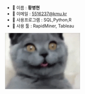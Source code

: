 <!--**Hwangbounghyeon/Hwangbounghyeon** is a ✨ _special_ ✨ repository because its `README.md` (this file) appears on your GitHub profile.

Here are some ideas to get you started:-->

- 🔭 이름 : **황병현**
- 🌱 이메일 : 5516237@kmu.kr  
- 👯 사용프로그램 : SQL,Python,R
- 🤔 사용 툴 : RapidMiner, Tableau

<img src="./giphy.gif" alt="Coding">
<!--

- 💬 Ask me about ...
- 📫 How to reach me: ...
- 😄 Pronouns: ...
- ⚡ Fun fact: ...
-->
